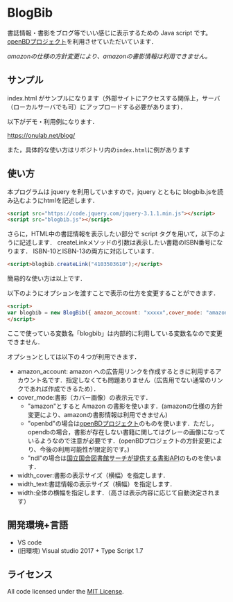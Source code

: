# BlogBib 

書誌情報・書影をブログ等でいい感じに表示するための Java script です。[openBDプロジェクト](https://openbd.jp/)を利用させていただいています．

*amazonの仕様の方針変更により、amazonの書影情報は利用できません。*

## サンプル
index.html がサンプルになります（外部サイトにアクセスする関係上，サーバ（ローカルサーバでも可）にアップロードする必要があります）．

以下がデモ・利用例になります．

https://onulab.net/blog/

また，具体的な使い方はリポジトリ内の`index.html`に例があります

## 使い方

本プログラムは jquery を利用していますので，jquery とともに blogbib.jsを読み込むようにhtmlを記述します．

```html
<script src="https://code.jquery.com/jquery-3.1.1.min.js"></script>
<script src="blogbib.js"></script>
```

さらに，HTML中の書誌情報を表示したい部分で script タグを用いて，以下のように記述します．
createLinkメソッドの引数は表示したい書籍のISBN番号になります．
ISBN-10とISBN-13の両方に対応しています．

```html
<script>blogbib.createLink("4103503610");</script>
```
簡易的な使い方は以上です．

以下のようにオプションを渡すことで表示の仕方を変更することができます．

```html
<script>
var blogbib = new BlogBib({ amazon_account: "xxxxx",cover_mode: "amazon", width_cover: 170, width: 600});
</script>
```

ここで使っている変数名「blogbib」は内部的に利用している変数名なので変更できません．

オプションとしては以下の４つが利用できます．
* amazon_account: amazon への広告用リンクを作成するときに利用するアカウント名です．指定しなくても問題ありません（広告用でない通常のリンクであれば作成できるため）．
* cover_mode:書影（カバー画像）の表示元です．
  * "amazon"とすると Amazon の書影を使います．(amazonの仕様の方針変更により、amazonの書影情報は利用できません) 
  * "openbd"の場合は[openBDプロジェクト](https://openbd.jp/)のものを使います．ただし，opendbの場合，書影が存在しない書籍に関してはグレーの画像になっているようなので注意が必要です．(openBDプロジェクトの方針変更により、今後の利用可能性が限定的です。)
  * "ndl"の場合は[国立国会図書館サーチが提供する書影API](https://ndlsearch.ndl.go.jp/help/api/thumbnail)のものを使います．
* width_cover:書影の表示サイズ（横幅）を指定します．
* width_text:書誌情報の表示サイズ（横幅）を指定します．
* width:全体の横幅を指定します．（高さは表示内容に応じて自動決定されます）


## 開発環境+言語
- VS code
- (旧環境) Visual studio 2017 + Type Script 1.7

## ライセンス

All code licensed under the [MIT License](http://www.opensource.org/licenses/mit-license.php).

